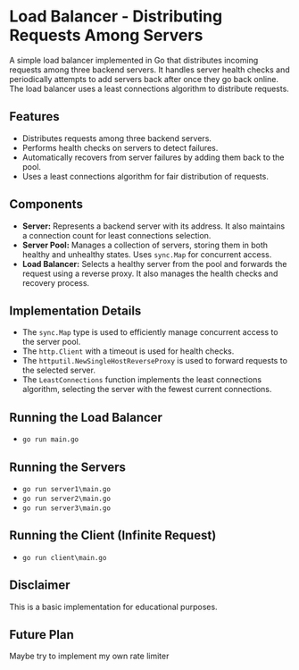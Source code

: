 # Load Balancer - Distributing Requests Among Servers

A simple load balancer implemented in Go that distributes incoming requests among three backend servers. It handles server health checks and periodically attempts to add servers back after once they go back online. The load balancer uses a least connections algorithm to distribute requests.

## Features

*   Distributes requests among three backend servers.
*   Performs health checks on servers to detect failures.
*   Automatically recovers from server failures by adding them back to the pool.
*   Uses a least connections algorithm for fair distribution of requests.

## Components

*   **Server:** Represents a backend server with its address. It also maintains a connection count for least connections selection.
*   **Server Pool:** Manages a collection of servers, storing them in both healthy and unhealthy states. Uses `sync.Map` for concurrent access.
*   **Load Balancer:** Selects a healthy server from the pool and forwards the request using a reverse proxy. It also manages the health checks and recovery process.

## Implementation Details

*   The `sync.Map` type is used to efficiently manage concurrent access to the server pool.
*   The `http.Client` with a timeout is used for health checks.
*   The `httputil.NewSingleHostReverseProxy` is used to forward requests to the selected server.
*   The `LeastConnections` function implements the least connections algorithm, selecting the server with the fewest current connections.

## Running the Load Balancer

*  `go run main.go`

## Running the Servers

*   `go run server1\main.go`
*   `go run server2\main.go`
*   `go run server3\main.go`

## Running the Client (Infinite Request)

*   `go run client\main.go`


## Disclaimer

This is a basic implementation for educational purposes.


## Future Plan

Maybe try to implement my own rate limiter